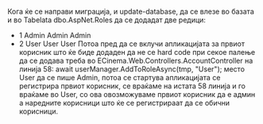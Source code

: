 Кога ќе се направи миграција, и update-database, да се влезе во базата и во Tabelata dbo.AspNet.Roles да се додадат
две редици: 
- 1 Admin Admin Admin
- 2 User User User
Потоа пред да се вклучи апликацијата за првиот корисник што ќе биде додаден да не се hard code при секое палење да се додава
треба во ECinema.Web.Controllers.AccountController 
на линија 58: 
	await userManager.AddToRoleAsync(tmp, "User");
место User да се пише Аdmin, потоа се стартува апликацијата се регистрира првиот корисник, се враќаме на истата 58 линија
и го враќаме во User, со ова овозможуваме првиот корисник да е админ а наредните корисници што ќе се регистрираат да се обични
корисници.
